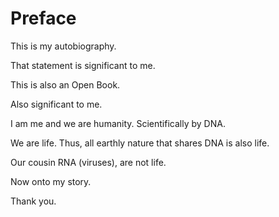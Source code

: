# Preface
This is my autobiography.

That statement is significant to me.

This is also an Open Book.

Also significant to me.

I am me and we are humanity. Scientifically by DNA.

We are life. Thus, all earthly nature that shares DNA is also life.

Our cousin RNA (viruses), are not life.

Now onto my story.

Thank you.
